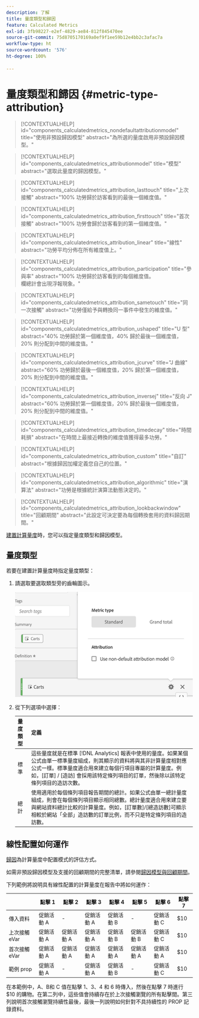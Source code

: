 ```yaml
---
description: 了解
title: 量度類型和歸因
feature: Calculated Metrics
exl-id: 3fb98227-e2ef-4829-ae84-812f845470ee
source-git-commit: 75d8705170169a0ef9f1ee59b12e4bb2c3afac7a
workflow-type: ht
source-wordcount: '576'
ht-degree: 100%

---
```


# 量度類型和歸因 {#metric-type-attribution}

<!-- markdownlint-disable MD034 -->

>[!CONTEXTUALHELP]
>id="components_calculatedmetrics_nondefaultattributionmodel"
>title="使用非預設歸因模型"
>abstract="為所選的量度啟用非預設歸因模型。"

<!-- markdownlint-enable MD034 -->

<!-- markdownlint-disable MD034 -->

>[!CONTEXTUALHELP]
>id="components_calculatedmetrics_attributionmodel"
>title="模型"
>abstract="選取此量度的歸因模型。"

<!-- markdownlint-enable MD034 -->

<!-- markdownlint-disable MD034 -->

>[!CONTEXTUALHELP]
>id="components_calculatedmetrics_attribution_lasttouch"
>title="上次接觸"
>abstract="100% 功勞歸於訪客看到的最後一個維度值。"

<!-- markdownlint-enable MD034 -->

<!-- markdownlint-disable MD034 -->

>[!CONTEXTUALHELP]
>id="components_calculatedmetrics_attribution_firsttouch"
>title="首次接觸"
>abstract="100% 功勞會歸於訪客看到的第一個維度值。"

<!-- markdownlint-enable MD034 -->

<!-- markdownlint-disable MD034 -->

>[!CONTEXTUALHELP]
>id="components_calculatedmetrics_attribution_linear"
>title="線性"
>abstract="功勞平均分佈在所有維度值上。"

<!-- markdownlint-enable MD034 -->

<!-- markdownlint-disable MD034 -->

>[!CONTEXTUALHELP]
>id="components_calculatedmetrics_attribution_participation"
>title="參與率"
>abstract="100% 功勞歸於訪客看到的每個維度值。<br/>欄總計會出現浮報現象。"

<!-- markdownlint-enable MD034 -->

<!-- markdownlint-disable MD034 -->

>[!CONTEXTUALHELP]
>id="components_calculatedmetrics_attribution_sametouch"
>title="同一次接觸"
>abstract="功勞僅給予與轉換同一事件中發生的維度值。"

<!-- markdownlint-enable MD034 -->

<!-- markdownlint-disable MD034 -->

>[!CONTEXTUALHELP]
>id="components_calculatedmetrics_attribution_ushaped"
>title="U 型"
>abstract="40% 功勞歸於第一個維度值，40% 歸於最後一個維度值，20% 則分配到中間的維度值。"

<!-- markdownlint-enable MD034 -->

<!-- markdownlint-disable MD034 -->

>[!CONTEXTUALHELP]
>id="components_calculatedmetrics_attribution_jcurve"
>title="J 曲線"
>abstract="60% 功勞歸於最後一個維度值，20% 歸於第一個維度值，20% 則分配到中間的維度值。"

<!-- markdownlint-enable MD034 -->

<!-- markdownlint-disable MD034 -->

>[!CONTEXTUALHELP]
>id="components_calculatedmetrics_attribution_inversej"
>title="反向 J"
>abstract="60% 功勞歸於第一個維度值，20% 歸於最後一個維度值，20% 則分配到中間的維度值。"

<!-- markdownlint-enable MD034 -->

<!-- markdownlint-disable MD034 -->

>[!CONTEXTUALHELP]
>id="components_calculatedmetrics_attribution_timedecay"
>title="時間耗損"
>abstract="在時間上最接近轉換的維度值獲得最多功勞。"

<!-- markdownlint-enable MD034 -->

<!-- markdownlint-disable MD034 -->

>[!CONTEXTUALHELP]
>id="components_calculatedmetrics_attribution_custom"
>title="自訂"
>abstract="根據歸因加權定義您自己的位置。"

<!-- markdownlint-enable MD034 -->

<!-- markdownlint-disable MD034 -->

>[!CONTEXTUALHELP]
>id="components_calculatedmetrics_attribution_algorithmic"
>title="演算法"
>abstract="功勞是根據統計演算法動態決定的。"

<!-- markdownlint-enable MD034 -->

<!-- markdownlint-disable MD034 -->

>[!CONTEXTUALHELP]
>id="components_calculatedmetrics_attribution_lookbackwindow"
>title="回顧期間"
>abstract="此設定可決定要為每個轉換套用的資料歸因期間。"

<!-- markdownlint-enable MD034 -->

[建置計算量度](/help/components/c-calcmetrics/c-workflow/cm-workflow/c-build-metrics/cm-build-metrics.md)時，您可以指定量度類型和歸因模型。

## 量度類型

若要在建置計算量度時指定量度類型：

1. 請選取要選取類型旁的齒輪圖示。

   ![](assets/cm_type_alloc.png)

1. 從下列選項中選擇：

   | 量度類型 | 定義 |
   |---|---|
   | 標準 | 這些量度就是在標準 [!DNL Analytics] 報表中使用的量度。如果某個公式由單一標準量度組成，則其顯示的資料將與其非計算量度相對應公式一樣。標準量度適合用來建立每個行項目專屬的計算量度。例如，[訂單] / [造訪] 會採用該特定條列項目的訂單，然後除以該特定條列項目的造訪次數。 |
   | 總計 | 使用適用於每個條列項目報告期間的總計。如果公式由單一總計量度組成，則會在每個條列項目顯示相同總數。總計量度適合用來建立要與網站資料總計比較的計算量度。例如，[訂單數]/[總造訪數]可顯示相較於網站「全部」造訪數的訂單比例，而不只是特定條列項目的造訪數。 |

## 線性配置如何運作

[歸因](/help/analyze/analysis-workspace/attribution/overview.md)為計算量度中配置模式的評估方式。

如需非預設歸因模型及支援的回顧期間的完整清單，請參閱[歸因模型與回顧期間](/help/analyze/analysis-workspace/attribution/models.md)。

下列範例將說明具有線性配置的計算量度在報告中將如何運作：

| | 點擊 1 | 點擊 2 | 點擊 3 | 點擊 4 | 點擊 5 | 點擊 6 | 點擊 7 |
|--- |--- |--- |--- |--- |--- |--- |--- |
| 傳入資料 | 促銷活動 A | - | 促銷活動 A | 促銷活動 B | - | 促銷活動 C | $10 |
| 上次接觸 eVar | 促銷活動 A | 促銷活動 A | 促銷活動 A | 促銷活動 B | 促銷活動 B | 促銷活動 C | $10 |
| 首次接觸 eVar | 促銷活動 A | 促銷活動 A | 促銷活動 A | 促銷活動 A | 促銷活動 A | 促銷活動 A | $10 |
| 範例 prop | 促銷活動 A | - | 促銷活動 A | 促銷活動 B | - | 促銷活動 C | $10 |

在本範例中，A、B和 C 值在點擊 1、3、4 和 6 時傳入，然後在點擊 7 時進行 $10 的購物。在第二列中，這些值會持續存在於上次接觸瀏覽的所有點擊間。第三列說明首次接觸瀏覽持續性最後，最後一列說明如何針對不具持續性的 PROP 記錄資料。

